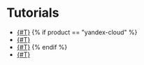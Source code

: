# Tutorials

* [{#T}](active-directory.md)
{% if product == "yandex-cloud" %}
* [{#T}](exchange.md)
* [{#T}](rds.md)
{% endif %}
* [{#T}](mssql-alwayson-lb.md)
